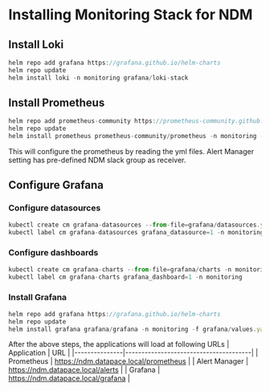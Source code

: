 # Installing Monitoring Stack for NDM #
## Install Loki ##
```javascript
helm repo add grafana https://grafana.github.io/helm-charts
helm repo update
helm install loki -n monitoring grafana/loki-stack
```
## Install Prometheus ##
```javascript
helm repo add prometheus-community https://prometheus-community.github.io/helm-charts
helm repo update
helm install prometheus prometheus-community/prometheus -n monitoring -f prometheus/alerting_rules.yml -f prometheus/alertmanager.yml -f prometheus/prometheus-ingress.yml  -f prometheus/alertmanager-ingress.yml
```
This will configure the prometheus by reading the yml files. Alert Manager setting has pre-defined NDM slack group as receiver.
## Configure Grafana ##
### Configure datasources ###
```javascript
kubectl create cm grafana-datasources --from-file=grafana/datasources.yaml -n monitoring
kubectl label cm grafana-datasources grafana_datasource=1 -n monitoring
```
### Configure dashboards ###
```javascript
kubectl create cm grafana-charts --from-file=grafana/charts -n monitoring
kubectl label cm grafana-charts grafana_dashboard=1 -n monitoring
```
### Install Grafana ###
```javascript
helm repo add grafana https://grafana.github.io/helm-charts
helm repo update
helm install grafana grafana/grafana -n monitoring -f grafana/values.yaml
```

After the above steps, the applications will load at following URLs
| Application   | URL                                   |
|---------------|---------------------------------------|
| Prometheus    | https://ndm.datapace.local/prometheus |
| Alert Manager | https://ndm.datapace.local/alerts     |
| Grafana       | https://ndm.datapace.local/grafana    |
